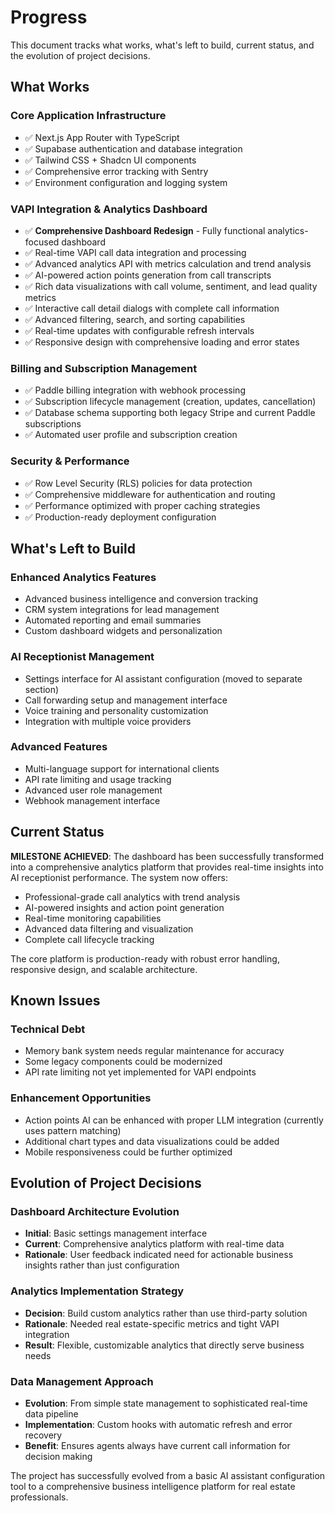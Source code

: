 # Progress

This document tracks what works, what's left to build, current status, and the evolution of project decisions.

## What Works

### Core Application Infrastructure
- ✅ Next.js App Router with TypeScript
- ✅ Supabase authentication and database integration  
- ✅ Tailwind CSS + Shadcn UI components
- ✅ Comprehensive error tracking with Sentry
- ✅ Environment configuration and logging system

### VAPI Integration & Analytics Dashboard
- ✅ **Comprehensive Dashboard Redesign** - Fully functional analytics-focused dashboard
- ✅ Real-time VAPI call data integration and processing
- ✅ Advanced analytics API with metrics calculation and trend analysis
- ✅ AI-powered action points generation from call transcripts
- ✅ Rich data visualizations with call volume, sentiment, and lead quality metrics
- ✅ Interactive call detail dialogs with complete call information
- ✅ Advanced filtering, search, and sorting capabilities
- ✅ Real-time updates with configurable refresh intervals
- ✅ Responsive design with comprehensive loading and error states

### Billing and Subscription Management
- ✅ Paddle billing integration with webhook processing
- ✅ Subscription lifecycle management (creation, updates, cancellation)
- ✅ Database schema supporting both legacy Stripe and current Paddle subscriptions
- ✅ Automated user profile and subscription creation

### Security & Performance
- ✅ Row Level Security (RLS) policies for data protection
- ✅ Comprehensive middleware for authentication and routing
- ✅ Performance optimized with proper caching strategies
- ✅ Production-ready deployment configuration

## What's Left to Build

### Enhanced Analytics Features
- Advanced business intelligence and conversion tracking
- CRM system integrations for lead management
- Automated reporting and email summaries
- Custom dashboard widgets and personalization

### AI Receptionist Management
- Settings interface for AI assistant configuration (moved to separate section)
- Call forwarding setup and management interface
- Voice training and personality customization
- Integration with multiple voice providers

### Advanced Features
- Multi-language support for international clients
- API rate limiting and usage tracking
- Advanced user role management
- Webhook management interface

## Current Status

**MILESTONE ACHIEVED**: The dashboard has been successfully transformed into a comprehensive analytics platform that provides real-time insights into AI receptionist performance. The system now offers:

- Professional-grade call analytics with trend analysis
- AI-powered insights and action point generation  
- Real-time monitoring capabilities
- Advanced data filtering and visualization
- Complete call lifecycle tracking

The core platform is production-ready with robust error handling, responsive design, and scalable architecture.

## Known Issues

### Technical Debt
- Memory bank system needs regular maintenance for accuracy
- Some legacy components could be modernized
- API rate limiting not yet implemented for VAPI endpoints

### Enhancement Opportunities  
- Action points AI can be enhanced with proper LLM integration (currently uses pattern matching)
- Additional chart types and data visualizations could be added
- Mobile responsiveness could be further optimized

## Evolution of Project Decisions

### Dashboard Architecture Evolution
- **Initial**: Basic settings management interface
- **Current**: Comprehensive analytics platform with real-time data
- **Rationale**: User feedback indicated need for actionable business insights rather than just configuration

### Analytics Implementation Strategy
- **Decision**: Build custom analytics rather than use third-party solution
- **Rationale**: Needed real estate-specific metrics and tight VAPI integration
- **Result**: Flexible, customizable analytics that directly serve business needs

### Data Management Approach
- **Evolution**: From simple state management to sophisticated real-time data pipeline
- **Implementation**: Custom hooks with automatic refresh and error recovery
- **Benefit**: Ensures agents always have current call information for decision making

The project has successfully evolved from a basic AI assistant configuration tool to a comprehensive business intelligence platform for real estate professionals. 